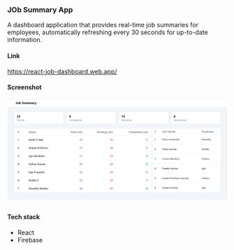### JOb Summary App
A dashboard application that provides real-time job summaries for employees, automatically refreshing every 30 seconds for up-to-date information.

#### Link
https://react-job-dashboard.web.app/


#### Screenshot
![Job Dashboard Summary Screenshot](https://github.com/binokochumolvarghese/job-dashboard-react-app/blob/main/public/job-summary-dashboard-ss.png)

#### Tech stack
- React
- Firebase